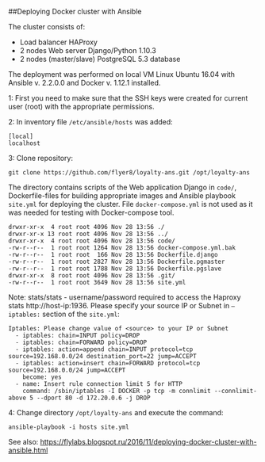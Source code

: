 ##Deploying Docker cluster with Ansible

The cluster consists of:
* Load balancer HAProxy
* 2 nodes Web server Django/Python 1.10.3
* 2 nodes (master/slave) PostgreSQL 5.3 database

The deployment was performed on local VM Linux Ubuntu 16.04 with Ansible v. 2.2.0.0 and Docker v. 1.12.1 installed. 

1: First you need to make sure that the SSH keys were created for current user (root) with the appropriate permissions.

2: In inventory file ```/etc/ansible/hosts``` was added:
```
[local]
localhost
```
3: Clone repository:
```
git clone https://github.com/flyer8/loyalty-ans.git /opt/loyalty-ans
```
The directory contains scripts of the Web application Django in ```code/```, Dockerfile-files for building appropriate images and Ansible playbook ```site.yml``` for deploying the cluster. File ```docker-compose.yml``` is not used as it was needed for testing with Docker-compose tool.
```
drwxr-xr-x  4 root root 4096 Nov 28 13:56 ./
drwxr-xr-x 13 root root 4096 Nov 28 13:56 ../
drwxr-xr-x  4 root root 4096 Nov 28 13:56 code/
-rw-r--r--  1 root root 1264 Nov 28 13:56 docker-compose.yml.bak
-rw-r--r--  1 root root  166 Nov 28 13:56 Dockerfile.django
-rw-r--r--  1 root root 2827 Nov 28 13:56 Dockerfile.pgmaster
-rw-r--r--  1 root root 1788 Nov 28 13:56 Dockerfile.pgslave
drwxr-xr-x  8 root root 4096 Nov 28 13:56 .git/
-rw-r--r--  1 root root 3649 Nov 28 13:56 site.yml
```
Note: 
stats/stats	- username/password required to access the Haproxy stats http://host-ip:1936.
Please specify your source IP or Subnet in ```– iptables:``` section of the ```site.yml```:
```
Iptables: Please change value of <source> to your IP or Subnet
  - iptables: chain=INPUT policy=DROP
  - iptables: chain=FORWARD policy=DROP
  - iptables: action=append chain=INPUT protocol=tcp source=192.168.0.0/24 destination_port=22 jump=ACCEPT
  - iptables: action=insert chain=FORWARD protocol=tcp source=192.168.0.0/24 jump=ACCEPT
    become: yes
  - name: Insert rule connection limit 5 for HTTP
    command: /sbin/iptables -I DOCKER -p tcp -m connlimit --connlimit-above 5 --dport 80 -d 172.20.0.6 -j DROP
```
4: Change directory ```/opt/loyalty-ans```  and execute the command:
```
ansible-playbook -i hosts site.yml
```
See also: https://flylabs.blogspot.ru/2016/11/deploying-docker-cluster-with-ansible.html
